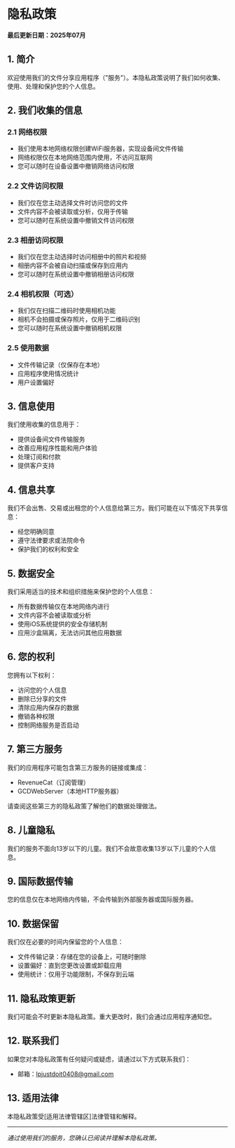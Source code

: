 # 隐私政策

**最后更新日期：2025年07月**

## 1. 简介

欢迎使用我们的文件分享应用程序（"服务"）。本隐私政策说明了我们如何收集、使用、处理和保护您的个人信息。

## 2. 我们收集的信息

### 2.1 网络权限
- 我们使用本地网络权限创建WiFi服务器，实现设备间文件传输
- 网络权限仅在本地网络范围内使用，不访问互联网
- 您可以随时在设备设置中撤销网络访问权限

### 2.2 文件访问权限
- 我们仅在您主动选择文件时访问您的文件
- 文件内容不会被读取或分析，仅用于传输
- 您可以随时在系统设置中撤销文件访问权限

### 2.3 相册访问权限
- 我们仅在您主动选择时访问相册中的照片和视频
- 相册内容不会被自动扫描或保存到应用内
- 您可以随时在系统设置中撤销相册访问权限

### 2.4 相机权限（可选）
- 我们仅在扫描二维码时使用相机功能
- 相机不会拍摄或保存照片，仅用于二维码识别
- 您可以随时在系统设置中撤销相机权限

### 2.5 使用数据
- 文件传输记录（仅保存在本地）
- 应用程序使用情况统计
- 用户设置偏好

## 3. 信息使用

我们使用收集的信息用于：
- 提供设备间文件传输服务
- 改善应用程序性能和用户体验
- 处理订阅和付款
- 提供客户支持

## 4. 信息共享

我们不会出售、交易或出租您的个人信息给第三方。我们可能在以下情况下共享信息：
- 经您明确同意
- 遵守法律要求或法院命令
- 保护我们的权利和安全

## 5. 数据安全

我们采用适当的技术和组织措施来保护您的个人信息：
- 所有数据传输仅在本地网络内进行
- 文件内容不会被读取或分析
- 使用iOS系统提供的安全存储机制
- 应用沙盒隔离，无法访问其他应用数据

## 6. 您的权利

您拥有以下权利：
- 访问您的个人信息
- 删除已分享的文件
- 清除应用内保存的数据
- 撤销各种权限
- 控制网络服务是否启动

## 7. 第三方服务

我们的应用程序可能包含第三方服务的链接或集成：
- RevenueCat（订阅管理）
- GCDWebServer（本地HTTP服务器）

请查阅这些第三方的隐私政策了解他们的数据处理做法。

## 8. 儿童隐私

我们的服务不面向13岁以下的儿童。我们不会故意收集13岁以下儿童的个人信息。

## 9. 国际数据传输

您的信息仅在本地网络内传输，不会传输到外部服务器或国际服务器。

## 10. 数据保留

我们仅在必要的时间内保留您的个人信息：
- 文件传输记录：存储在您的设备上，可随时删除
- 设置偏好：直到您更改设置或卸载应用
- 使用统计：仅用于功能限制，不保存到云端

## 11. 隐私政策更新

我们可能会不时更新本隐私政策。重大更改时，我们会通过应用程序通知您。

## 12. 联系我们

如果您对本隐私政策有任何疑问或疑虑，请通过以下方式联系我们：

- 邮箱：lpjustdoit0408@gmail.com

## 13. 适用法律

本隐私政策受[适用法律管辖区]法律管辖和解释。

---

*通过使用我们的服务，您确认已阅读并理解本隐私政策。*